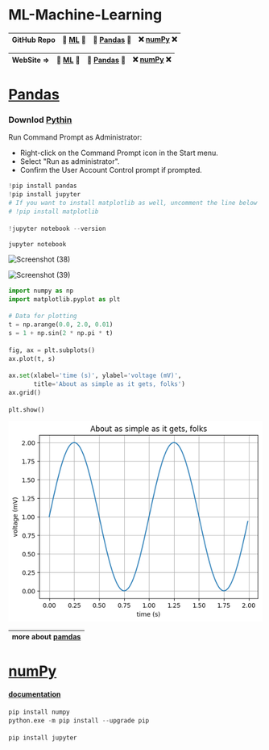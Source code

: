 # ML-Machine-Learning

| GitHub Repo |🍭 [ML](https://github.com/akashdip2001/ML-Machine-Learning) 🍭|🐥 [Pandas](https://github.com/akashdip2001/ML-Machine-Learning/tree/main/pandas) 🐥|❌ [numPy](https://github.com/akashdip2001/ML-Machine-Learning/tree/main/numPy) ❌|
|-------------------- |-------------------- |-------------------- |-------------------- |


| WebSite => |🍭 [ML](https://akashdip2001.github.io/ML-Machine-Learning/) 🍭|🐥 [Pandas](https://akashdip2001.github.io/ML-Machine-Learning/pandas.html) 🐥|❌ [numPy](https://akashdip2001.github.io/ML-Machine-Learning/numPy.html) ❌|
|-------------------- |-------------------- |-------------------- |-------------------- |

# [Pandas](https://github.com/akashdip2001/ML-Machine-Learning/tree/main/pandas)

### Downlod [Pythin](https://www.python.org/downloads/_)

Run Command Prompt as Administrator:

  - Right-click on the Command Prompt icon in the Start menu.
  - Select "Run as administrator".
  - Confirm the User Account Control prompt if prompted.

```python
!pip install pandas
!pip install jupyter
# If you want to install matplotlib as well, uncomment the line below
# !pip install matplotlib

!jupyter notebook --version

```

```
jupyter notebook
```
![Screenshot (38)](https://github.com/akashdip2001/ML-Machine-Learning/assets/81384987/bd3b3e3a-5d70-41a2-b412-14f1f109fc8e)

![Screenshot (39)](https://github.com/akashdip2001/ML-Machine-Learning/assets/81384987/d1b0208d-eca9-42d1-a800-8ca1cda97eb4)

```python
import numpy as np
import matplotlib.pyplot as plt

# Data for plotting
t = np.arange(0.0, 2.0, 0.01)
s = 1 + np.sin(2 * np.pi * t)

fig, ax = plt.subplots()
ax.plot(t, s)

ax.set(xlabel='time (s)', ylabel='voltage (mV)',
       title='About as simple as it gets, folks')
ax.grid()

plt.show()
```


    
![png](pandas/output_0_0.png)

| more about [pamdas](https://github.com/akashdip2001/ML-Machine-Learning/tree/main/pandas) |
|---

# [numPy](https://github.com/akashdip2001/ML-Machine-Learning/tree/main/numPy)

#### [documentation](https://numpy.org/doc/stable/reference/)

```python
pip install numpy
python.exe -m pip install --upgrade pip

pip install jupyter
```
